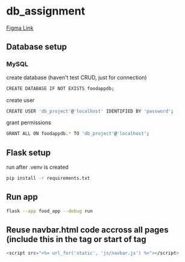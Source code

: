 # db_assignment

<a href="https://www.figma.com/file/U2bY5qkUmypBeqRf6U22C0/db-assignment?type=design&node-id=0%3A1&t=RIGuVeDA5wz7yWGq-1">Figma Link</a>


## Database setup
### MySQL
create database (haven't test CRUD, just for connection)
```bash
CREATE DATABASE IF NOT EXISTS foodappdb;
```
create user
```bash
CREATE USER 'db_project'@'localhost' IDENTIFIED BY 'password';
```
grant permissions
```bash
GRANT ALL ON foodappdb.* TO 'db_project'@'localhost';
```

## Flask setup
run after .venv is created
```bash
pip install -r requirements.txt
```

## Run app
```bash
flask --app food_app --debug run
```

## Reuse navbar.html code accross all pages (include this in the <head> tag or start of <body> tag
```bash
<script src="<%= url_for('static', 'js/navbar.js') %>"></script>
```
